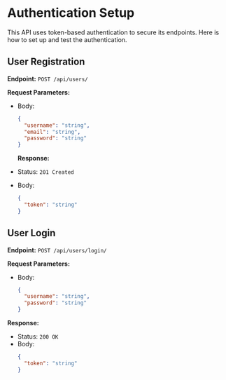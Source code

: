 # Authentication Setup

This API uses token-based authentication to secure its endpoints. Here is how to set up and test the authentication.

## User Registration

**Endpoint:** `POST /api/users/`

**Request Parameters:**

- Body:

  ```json
  {
    "username": "string",
    "email": "string",
    "password": "string"
  }
  ```

  **Response:**

- Status: `201 Created`
- Body:
  ```json
  {
    "token": "string"
  }
  ```

## User Login

**Endpoint:** `POST /api/users/login/`

**Request Parameters:**

- Body:
  ```json
  {
    "username": "string",
    "password": "string"
  }
  ```

**Response:**

- Status: `200 OK`
- Body:
  ```json
  {
    "token": "string"
  }
  ```

